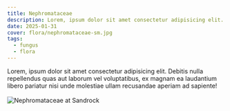 ```yaml
---
title: Nephromataceae
description: Lorem, ipsum dolor sit amet consectetur adipisicing elit.
date: 2025-01-31
cover: flora/nephromataceae-sm.jpg
tags:
  - fungus
  - flora
---
```

Lorem, ipsum dolor sit amet consectetur adipisicing elit. Debitis nulla repellendus quas aut laborum vel voluptatibus, ex magnam ea laudantium libero pariatur nisi unde molestiae ullam recusandae aperiam ad sapiente!
\
\
![Nephromataceae at Sandrock](/images/flora/nephromataceae.jpg)
